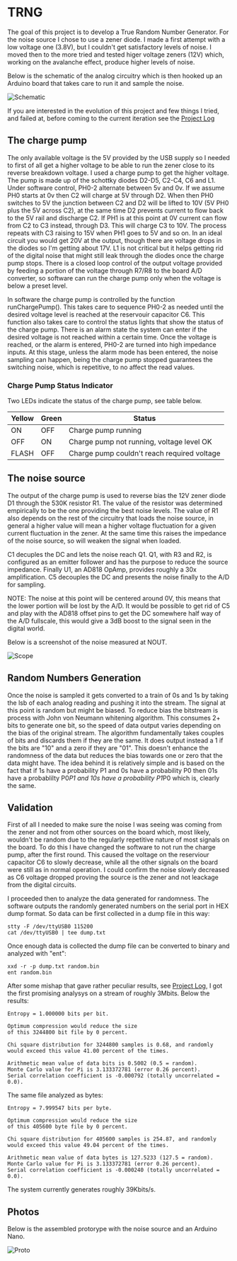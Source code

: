 
# TRNG #

The goal of this project is to develop a True Random Number Generator. For the noise source I chose to use a zener diode. I made a first attempt with a low voltage one (3.8V), but I couldn't get satisfactory levels of noise. I moved then to the more tried and tested higer voltage zeners (12V) which, working on the avalanche effect, produce higher levels of noise.

Below is the schematic of the analog circuitry which is then hooked up an Arduino board that takes care to run it and sample the noise. 

![Schematic](documentation/schematic2.png)

If you are interested in the evolution of this project and few things I tried, and failed at, before coming to the current iteration see the [Project Log](LOG.md)

## The charge pump ##

The only available voltage is the 5V provided by the USB supply so I needed to first of all get a higher voltage to be able to run the zener close to its reverse breakdown voltage. I used a charge pump to get the higher voltage. The pump is made up of the schottky diodes D2-D5, C2-C4, C6 and L1. Under software control, PH0-2 alternate between 5v and 0v. If we assume PH0 starts at 0v then C2 will charge at 5V through D2. When then PH0 switches to 5V the junction between C2 and D2 will be lifted to 10V (5V PH0 plus the 5V across C2), at the same time D2 prevents current to flow back to the 5V rail and discharge C2. If PH1 is at this point at 0V current can flow from C2 to C3 instead, through D3. This will charge C3 to 10V. The process repeats with C3 raising to 15V when PH1 goes to 5V and so on. In an ideal circuit you would get 20V at the output, though there are voltage drops in the diodes so I'm getting about 17V. L1 is not critical but it helps getting rid of the digital noise that might still leak through the diodes once the charge pump stops. There is a closed loop control of the output voltage provided by feeding a portion of the voltage through R7/R8 to the board A/D converter, so software can run the charge pump only when the voltage is below a preset level.

In software the charge pump is controlled by the function runChargePump(). This takes care to sequence PH0-2 as needed until the desired voltage level is reached at the reservouir capacitor C6. This function also takes care to control the status lights that show the status of the charge pump. There is an alarm state the system can enter if the desired voltage is not reached within a certain time. Once the voltage is reached, or the alarm is entered, PH0-2 are turned into high impedance inputs. At this stage, unless the alarm mode has been entered, the noise sampling can happen, being the charge pump stopped guarantees the switching noise, which is repetitive, to no affect the read values.

### Charge Pump Status Indicator ###

Two LEDs indicate the status of the charge pump, see table below.

| Yellow | Green | Status                                      |
|--------|-------|---------------------------------------------|
| ON     | OFF   | Charge pump running                         |
| OFF    | ON    | Charge pump not running, voltage level OK   |
| FLASH  | OFF   | Charge pump couldn't reach required voltage |

## The noise source ##

The output of the charge pump is used to reverse bias the 12V zener diode D1 through the 530K resistor R1. The value of the resistor was determined empirically to be the one providing the best noise levels. The value of R1 also depends on the rest of the circuitry that loads the noise source, in general a higher value will mean a higher voltage fluctuation for a given current fluctuation in the zener. At the same time this raises the impedance of the noise source, so will weaken the signal when loaded. 

C1 decuples the DC and lets the noise reach Q1. Q1, with R3 and R2, is configured as an emitter follower and has the purpose to reduce the source impedance. Finally U1, an AD818 OpAmp, provides roughly a 30x amplification. C5 decouples the DC and presents the noise finally to the A/D for sampling.

NOTE: The noise at this point will be centered around 0V, this means that the lower portion will be lost by the A/D. It would be possible to get rid of C5 and play with the AD818 offset pins to get the DC somewhere half way of the A/D fullscale, this would give a 3dB boost to the signal seen in the digital world.

Below is a screenshot of the noise measured at NOUT.

![Scope](documentation/noise.png)

## Random Numbers Generation ##

Once the noise is sampled it gets converted to a train of 0s and 1s by taking the lsb of each analog reading and pushing it into the stream. The signal at this point is random but might be biased. To reduce bias the bitstream is process with John von Neumann whitening algorithm. This consumes 2+ bits to generate one bit, so the speed of data output varies depending on the bias of the original stream. The algorithm fundamentally takes couples of bits and discards them if they are the same. It does output instead a 1 if the bits are "10" and a zero if they are "01". This doesn't enhance the randomness of the data but reduces the bias towards one or zero that the data might have. The idea behind it is relatively simple and is based on the fact that if 1s have a probability P1 and 0s have a probability P0 then 01s have a probablilty P0*P1 and 10s have a probability P1*P0 which is, clearly the same.

## Validation ##

First of all I needed to make sure the noise I was seeing was coming from the zener and not from other sources on the board which, most likely, wouldn't be random due to the regularly repetitive nature of most signals on the board. To do this I have changed the software to not run the charge pump, after the first round. This caused the voltage on the reserviour capacitor C6 to slowly decrease, while all the other signals on the board were still as  in normal operation. I could confirm the noise slowly decreased as C6 voltage dropped proving the source is the zener and not leackage from the digital circuits.

I proceeded then to analyze the data generated for randomness. The software outputs the randomly generated numbers on the serial port in HEX dump format. So data can be first collected in a dump file in this way:

    stty -F /dev/ttyUSB0 115200
    cat /dev/ttyUSB0 | tee dump.txt

Once enough data is collected the dump file can be converted to binary and analyzed with "ent":

    xxd -r -p dump.txt random.bin
    ent random.bin

After some mishap that gave rather peculiar results, see [Project Log](LOG.md), I got the first promising analysys on a stream of roughly 3Mbits. Below the results:

    Entropy = 1.000000 bits per bit.

    Optimum compression would reduce the size
    of this 3244800 bit file by 0 percent.

    Chi square distribution for 3244800 samples is 0.68, and randomly
    would exceed this value 41.00 percent of the times.

    Arithmetic mean value of data bits is 0.5002 (0.5 = random).
    Monte Carlo value for Pi is 3.133372781 (error 0.26 percent).
    Serial correlation coefficient is -0.000792 (totally uncorrelated = 0.0).

The same file analyzed as bytes:

    Entropy = 7.999547 bits per byte.

    Optimum compression would reduce the size
    of this 405600 byte file by 0 percent.

    Chi square distribution for 405600 samples is 254.87, and randomly
    would exceed this value 49.04 percent of the times.

    Arithmetic mean value of data bytes is 127.5233 (127.5 = random).
    Monte Carlo value for Pi is 3.133372781 (error 0.26 percent).
    Serial correlation coefficient is -0.000240 (totally uncorrelated = 0.0).

The system currently generates roughly 39Kbits/s.

## Photos ##

Below is the assembled protorype with the noise source and an Arduino Nano.

![Proto](documentation/proto2.png)
